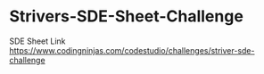 # Strivers-SDE-Sheet-Challenge

SDE Sheet Link https://www.codingninjas.com/codestudio/challenges/striver-sde-challenge
